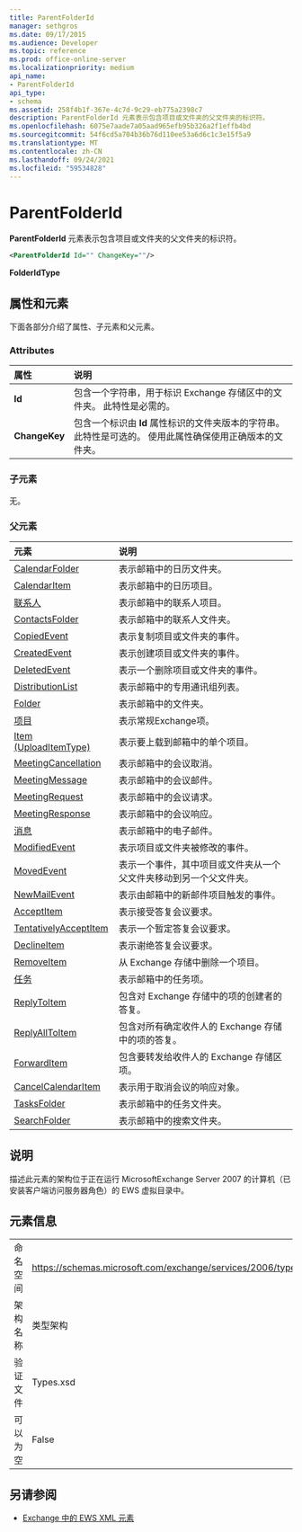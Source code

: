 ```yaml
---
title: ParentFolderId
manager: sethgros
ms.date: 09/17/2015
ms.audience: Developer
ms.topic: reference
ms.prod: office-online-server
ms.localizationpriority: medium
api_name:
- ParentFolderId
api_type:
- schema
ms.assetid: 258f4b1f-367e-4c7d-9c29-eb775a2398c7
description: ParentFolderId 元素表示包含项目或文件夹的父文件夹的标识符。
ms.openlocfilehash: 6075e7aade7a05aad965efb95b326a2f1effb4bd
ms.sourcegitcommit: 54f6cd5a704b36b76d110ee53a6d6c1c3e15f5a9
ms.translationtype: MT
ms.contentlocale: zh-CN
ms.lasthandoff: 09/24/2021
ms.locfileid: "59534828"
---
```

# <a name="parentfolderid"></a>ParentFolderId

**ParentFolderId** 元素表示包含项目或文件夹的父文件夹的标识符。 
  
```XML
<ParentFolderId Id="" ChangeKey=""/>
```

**FolderIdType**

## <a name="attributes-and-elements"></a>属性和元素

下面各部分介绍了属性、子元素和父元素。
  
### <a name="attributes"></a>Attributes

|**属性**|**说明**|
|:-----|:-----|
|**Id** <br/> |包含一个字符串，用于标识 Exchange 存储区中的文件夹。 此特性是必需的。  <br/> |
|**ChangeKey** <br/> |包含一个标识由 **Id** 属性标识的文件夹版本的字符串。 此特性是可选的。 使用此属性确保使用正确版本的文件夹。  <br/> |
   
### <a name="child-elements"></a>子元素

无。
  
### <a name="parent-elements"></a>父元素

|**元素**|**说明**|
|:-----|:-----|
|[CalendarFolder](calendarfolder.md) <br/> |表示邮箱中的日历文件夹。  <br/> |
|[CalendarItem](calendaritem.md) <br/> |表示邮箱中的日历项目。  <br/> |
|[联系人](contact.md) <br/> |表示邮箱中的联系人项目。  <br/> |
|[ContactsFolder](contactsfolder.md) <br/> |表示邮箱中的联系人文件夹。  <br/> |
|[CopiedEvent](copiedevent.md) <br/> |表示复制项目或文件夹的事件。  <br/> |
|[CreatedEvent](createdevent.md) <br/> |表示创建项目或文件夹的事件。  <br/> |
|[DeletedEvent](deletedevent.md) <br/> |表示一个删除项目或文件夹的事件。  <br/> |
|[DistributionList](distributionlist.md) <br/> |表示邮箱中的专用通讯组列表。  <br/> |
|[Folder](folder.md) <br/> |表示邮箱中的文件夹。  <br/> |
|[项目](item.md) <br/> |表示常规Exchange项。  <br/> |
|[Item (UploadItemType)](item-uploaditemtype.md) <br/> |表示要上载到邮箱中的单个项目。  <br/> |
|[MeetingCancellation](meetingcancellation.md) <br/> |表示邮箱中的会议取消。  <br/> |
|[MeetingMessage](meetingmessage.md) <br/> |表示邮箱中的会议邮件。  <br/> |
|[MeetingRequest](meetingrequest.md) <br/> |表示邮箱中的会议请求。  <br/> |
|[MeetingResponse](meetingresponse.md) <br/> |表示邮箱中的会议响应。  <br/> |
|[消息](message-ex15websvcsotherref.md) <br/> |表示邮箱中的电子邮件。  <br/> |
|[ModifiedEvent](modifiedevent.md) <br/> |表示项目或文件夹被修改的事件。  <br/> |
|[MovedEvent](movedevent.md) <br/> |表示一个事件，其中项目或文件夹从一个父文件夹移动到另一个父文件夹。  <br/> |
|[NewMailEvent](newmailevent.md) <br/> |表示由邮箱中的新邮件项目触发的事件。  <br/> |
|[AcceptItem](acceptitem.md) <br/> |表示接受答复会议要求。  <br/> |
|[TentativelyAcceptItem](tentativelyacceptitem.md) <br/> |表示一个暂定答复会议要求。  <br/> |
|[DeclineItem](declineitem.md) <br/> |表示谢绝答复会议要求。  <br/> |
|[RemoveItem](removeitem.md) <br/> |从 Exchange 存储中删除一个项目。  <br/> |
|[任务](task.md) <br/> |表示邮箱中的任务项。  <br/> |
|[ReplyToItem](replytoitem.md) <br/> |包含对 Exchange 存储中的项的创建者的答复。  <br/> |
|[ReplyAllToItem](replyalltoitem.md) <br/> |包含对所有确定收件人的 Exchange 存储中的项的答复。  <br/> |
|[ForwardItem](forwarditem.md) <br/> |包含要转发给收件人的 Exchange 存储区项。  <br/> |
|[CancelCalendarItem](cancelcalendaritem.md) <br/> |表示用于取消会议的响应对象。  <br/> |
|[TasksFolder](tasksfolder.md) <br/> |表示邮箱中的任务文件夹。  <br/> |
|[SearchFolder](searchfolder.md) <br/> |表示邮箱中的搜索文件夹。  <br/> |
   
## <a name="remarks"></a>说明

描述此元素的架构位于正在运行 MicrosoftExchange Server 2007 的计算机（已安装客户端访问服务器角色）的 EWS 虚拟目录中。
  
## <a name="element-information"></a>元素信息

|||
|:-----|:-----|
|命名空间  <br/> |https://schemas.microsoft.com/exchange/services/2006/types  <br/> |
|架构名称  <br/> |类型架构  <br/> |
|验证文件  <br/> |Types.xsd  <br/> |
|可以为空  <br/> |False  <br/> |
   
## <a name="see-also"></a>另请参阅

- [Exchange 中的 EWS XML 元素](ews-xml-elements-in-exchange.md)

